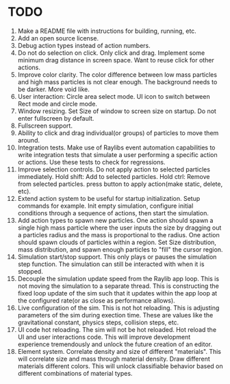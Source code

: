 # TODO

1. Make a README file with instructions for building, running, etc.
1. Add an open source license.
1. Debug action types instead of action numbers.
1. Do not do selection on click. Only click and drag. Implement some minimum
   drag distance in screen space. Want to reuse click for other actions.
1. Improve color clarity. The color difference between low mass particles and
   high mass particles is not clear enough. The background needs to be darker.
   More void like.
1. User interaction: Circle area select mode. UI icon to switch between Rect
   mode and circle mode.
1. Window resizing. Set Size of window to screen size on startup. Do not enter
   fullscreen by default.
1. Fullscreen support.
1. Ability to click and drag individual(or groups) of particles to move them
   around.
1. Integration tests. Make use of Raylibs event automation capabilities to write
   integration tests that simulate a user performing a specific action or
   actions. Use these tests to check for regressions.
1. Improve selection controls. Do not apply action to selected particles
   immediately. Hold shift: Add to selected particles. Hold ctrl: Remove from
   selected particles. press button to apply action(make static, delete, etc).
1. Extend action system to be useful for startup initialization. Setup commands
   for example. Init empty simulation, configure initial conditions through a
   sequence of actions, then start the simulation.
1. Add action types to spawn new particles. One action should spawn a single
   high mass particle where the user inputs the size by dragging out a particles
   radius and the mass is proportional to the radius. One action should spawn
   clouds of particles within a region. Set Size distribution, mass
   distribution, and spawn enough particles to "fill" the cursor region.
1. Simulation start/stop support. This only plays or pauses the simulation step
   function. The simulation can still be interacted with when it is stopped.
1. Decouple the simulation update speed from the Raylib app loop. This is not
   moving the simulation to a separate thread. This is constructing the fixed
   loop update of the sim such that it updates within the app loop at the
   configured rate(or as close as performance allows).
1. Live configuration of the sim. This is not hot reloading. This is adjusting
   parameters of the sim during exection time. These are values like the
   gravitational constant, physics steps, collision steps, etc.
1. UI code hot reloading. The sim will not be hot reloaded. Hot reload the UI
   and user interactions code. This will improve development experience
   tremendously and unlock the future creation of an editor.
1. Element system. Correlate density and size of different "materials". This
   will correlate size and mass through material density. Draw different
   materials different colors. This will unlock classifiable behavior based on
   different combinations of material types.
